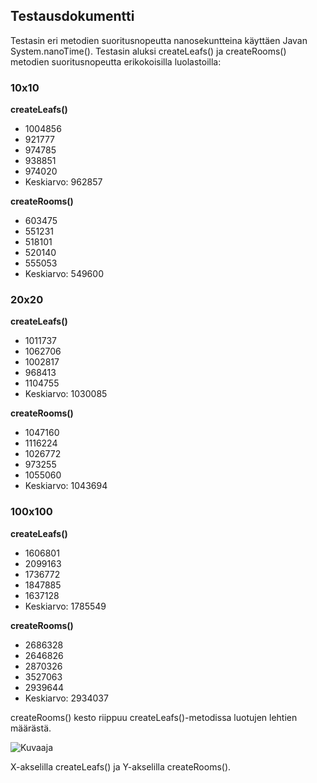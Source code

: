## Testausdokumentti

Testasin eri metodien suoritusnopeutta nanosekuntteina käyttäen Javan System.nanoTime(). Testasin aluksi createLeafs() ja createRooms() metodien suoritusnopeutta erikokoisilla luolastoilla:

### 10x10
**createLeafs()**
* 1004856
* 921777
* 974785
* 938851
* 974020
* Keskiarvo: 962857

**createRooms()**
* 603475
* 551231
* 518101
* 520140
* 555053
* Keskiarvo: 549600


### 20x20
**createLeafs()**
* 1011737
* 1062706
* 1002817
* 968413
* 1104755
* Keskiarvo: 1030085

**createRooms()**
* 1047160
* 1116224
* 1026772
* 973255
* 1055060
* Keskiarvo: 1043694


### 100x100
**createLeafs()**
* 1606801
* 2099163
* 1736772
* 1847885
* 1637128
* Keskiarvo: 1785549


**createRooms()**
* 2686328
* 2646826
* 2870326
* 3527063
* 2939644
* Keskiarvo: 2934037

createRooms() kesto riippuu createLeafs()-metodissa luotujen lehtien määrästä.

![Kuvaaja](https://image.prntscr.com/image/RWrZRWgyTwWUfZsqz4udsw.png)

X-akselilla createLeafs() ja Y-akselilla createRooms().
